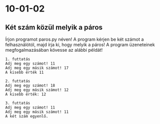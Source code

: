 # 10-01-02
## Két szám közül melyik a páros

Írjon programot paros.py néven! A program kérjen be két számot a felhasználótól, majd írja ki,
hogy melyik a páros! A program üzeneteinek megfogalmazásában kövesse az alábbi példát!
```
1. futtatás
Adj meg egy számot! 11    
Adj meg egy másik számot! 17    
A kisebb érték 11  

2. futtatás    
Adj meg egy számot! 18    
Adj meg egy másik számot! 12    
A kisebb érték: 12    

3. futtatás    
Adj meg egy számot! 11    
Adj meg egy másik számot! 11    
A két szám egyenlő.    
```
